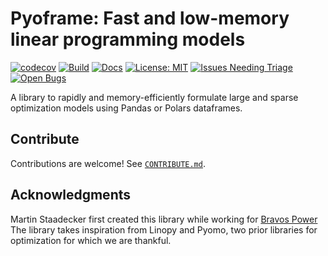 # Pyoframe: Fast and low-memory linear programming models 

[![codecov](https://codecov.io/gh/Bravos-Power/pyoframe/graph/badge.svg?token=8258XESRYQ)](https://codecov.io/gh/Bravos-Power/pyoframe)
[![Build](https://github.com/Bravos-Power/pyoframe/actions/workflows/ci.yml/badge.svg)](https://github.com/Bravos-Power/pyoframe/actions/workflows/ci.yml)
[![Docs](https://github.com/Bravos-Power/pyoframe/actions/workflows/publish_doc.yml/badge.svg)](https://Bravos-Power.github.io/pyoframe/reference/)
[![License: MIT](https://img.shields.io/badge/License-MIT-yellow.svg)](https://opensource.org/licenses/MIT)
[![Issues Needing Triage](https://img.shields.io/github/issues-search/Bravos-Power/pyoframe?query=no%3Alabel%20is%3Aopen&label=Needs%20Triage)](https://github.com/Bravos-Power/pyoframe/issues?q=is%3Aopen+is%3Aissue+no%3Alabel)
[![Open Bugs](https://img.shields.io/github/issues-search/Bravos-Power/pyoframe?query=label%3Abug%20is%3Aopen&label=Open%20Bugs)](https://github.com/Bravos-Power/pyoframe/issues?q=is%3Aopen+is%3Aissue+label%3Abug)


A library to rapidly and memory-efficiently formulate large and sparse optimization models using Pandas or Polars dataframes.

## Contribute

Contributions are welcome! See [`CONTRIBUTE.md`](./CONTRIBUTE.md).

## Acknowledgments

Martin Staadecker first created this library while working for [Bravos Power](https://www.bravospower.com/) The library takes inspiration from Linopy and Pyomo, two prior libraries for optimization for which we are thankful.
